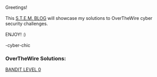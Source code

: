 Greetings!
<br>
<br>
This <a href="https://cyber-chic.github.io/overthewiresolutions">S.T.E.M. BLOG</a> will showcase my solutions to OverTheWire cyber security challenges.
<br>
<br>
ENJOY! :)
<br>
<br>
-cyber-chic
<br>
<h3>OverTheWire Solutions:</h3>
<p><a href="https://cyber-chic.github.io/overthewiresolutions/banditlevel0.html">BANDIT LEVEL 0</a></p>
